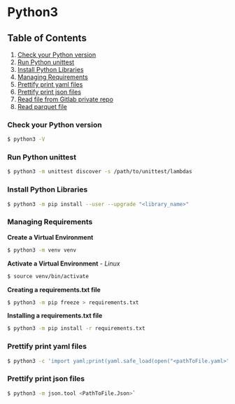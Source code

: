 # Python3

## Table of Contents

1) [Check your Python version](#checkYourPythonVersion)
2) [Run Python unittest](#runPythonUnittest)
3) [Install Python Libraries](#installPythonLibraries)
4) [Managing Requirements](#managingRequirements)
5) [Prettify print yaml files](#PrettifyfyPrintYamlFiles)
6) [Prettify print json files](#PrettifyfyPrintJsonFiles)
7) [Read file from Gitlab private repo](Python%20Script/read_from_gitlab.py)
8) [Read parquet file](Python%20Script/read_parquet_file.py)

### <a name="checkYourPythonVersion"></a> Check your Python version
```bash
$ python3 -V
```

### <a name="runPythonUnittest"></a> Run Python unittest
```bash
$ python3 -m unittest discover -s /path/to/unittest/lambdas
```

### <a name="installPythonLibraries"></a> Install Python Libraries

```bash
$ python3 -m pip install --user --upgrade "<library_name>"
```

### <a name="managingRequirements"></a> Managing Requirements

**Create a Virtual Environment**

```bash
$ python3 -m venv venv
```

**Activate a Virtual Environment** - _Linux_
```bash
$ source venv/bin/activate
```


**Creating a requirements.txt file**

```bash
$ python3 -m pip freeze > requirements.txt
```

**Installing a requirements.txt file**

```bash
$ python3 -m pip install -r requirements.txt
```

### <a name="PrettifyfyPrintYamlFiles"></a> Prettify print yaml files
```bash
$ python3 -c 'import yaml;print(yaml.safe_load(open("<pathToFile.yaml>")))'`
```

### <a name="PrettifyfyPrintJsonFiles"></a> Prettify print json files
```bash
$ python3 -m json.tool <PathToFile.Json>`
```
